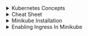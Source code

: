 <details>
<summary>Kubernetes Concepts </summary> <br/>

### **1. Kubernetes Terminologies**

**Control Plane:** The collection of processes that control kubernetes nodes. This is where all task assignment originates.

**Node:** A Kubernetes node is a small collection of resources that support one or more containers. Each node contains Docker, kube-proxy and kubelet -- services that help create the runtime environment and support Kubernetes pods.
A Node Controller manages all aspects of the node throughout its lifecycle. It maintains a list of nodes and available machines and resources, and it can delete unhealthy nodes or remove pods from unavailable nodes. You can use the command-line kubectl to run commands against the node.

**Cluster:** A cluster is a group of servers or computing resources that behave as a single system. For the purposes of Kubernetes, a cluster usually means the set of nodes you use to manage and run your containerized applications.

A Kubernetes cluster is made up of one primary node and a number of secondary nodes. The primary node controls the state of the entire cluster. It also issues all task assignments for the cluster, including scheduling, maintenance and updates.

**Kubelet:** *_**This service runs on nodes, reads the container manifests, and ensures the defined containers are started and running.**_*Kubelet is the agent that handles Kubernetes pods for each Kubernetes node. It registers nodes with the API server, and it ensures all containers on a pod are running and healthy. It reports to the primary node regarding the health of its host, and it conveys information to and from the API server. When the control plane requires something from a node, kubelet executes the action.

**Kubectl** The command line configuration tool for kubernetes.

**Kube-proxy.** Kube-proxy facilitates networking services for a Kubernetes environment. It handles networking communications both inside and outside of a Kubernetes cluster, and maintains network rules on nodes. It uses your OS's packet filtering layer when available, and when it can't use the packet filtering layer, it forwards network traffic itself.

**Kubernetes scheduler** The Kubernetes scheduler controls performance, capacity and availability of resources and containers throughout a given Kubernetes environment. It matches each pod you create to a suitable set of resources on a node and distributes copies of pods across different nodes to increase availability. It upholds affinity and anti-affinity rules and quality of service settings.

You can configure Kubernetes scheduler in one of two ways. The PriorityFunction policy directs the scheduler to rank machines based on best fit for a specific node, whereas the FitPredicate policy follows required rules.

**Namespaces:** In Kubernetes, the namespaces is effectively your working area. It's like a project in GCP or a similar thing in AWS.

**Etcd:** Etcd is the primary data store that Kubernetes uses. It contains all configuration data and information about the state of a given cluster, and it stores and replicates all cluster states. You can deploy etcd as either pods on the primary node or as an external cluster.

Etcd is defined as distributed, reliable key-value store for the most critical data of a distributed system.

**Pods:** A pod is effectively a unit of work. It is a way to describe a series of containers, the volumes they might share, and interconnections that those containers within the pod may need. You can have a pod that has a single container in it (or more than one container). Pods are flexible, too: Update one and it becomes version two, and version one is taken out, giving you a rolling update. As Jason spells out, "It gives us a way to say, 'I always want to have three and still be able to migrate an application live from one version to another version without having downtime.'

**Service:** It can be thought of as like a load balancer for pods. It knows which pods are alive, healthy, and ready to respond so that when we try to access whatever pod we want to get to instead of to connect to the deployment and getting the one we get, and then always asking that pod for work."

**Ingress:** This works with the service to make sure everything ends up in the right place. Ingress can also provide load balancing. 

Ingress is not a load balancer, but performs load balancing functions for a Kubernetes environment. It controls traffic to and from services, as well as external access to services. It performs load balancing tasks by setting up an external load balancer and directs traffic to that service based on a set of rules. This enables you to use multiple back-end services via the same IP address.

**Volume:** A Kubernetes volume is a directory containing all data accessible for containers in a given pod. Volumes provide a method for connecting containers and pods -- which only exist as long as you use them -- to a more permanent set of data stored elsewhere. When you delete a pod, the volume associated with it is destroyed as well. However, the data within that volume outlasts the containers or pods that use it.
Kubernetes supports about 20 different varieties of volumes, including emptyDir volumes, local volumes and specialty platform-specific volumes.

**ConfigMaps:** This is an API object for storing information in key-value pairs. "A ConfigMap is very useful for doing things like pre-stashing environment variables or files that can actually be mounted directly into pods without actually having to have an actual file system somewhere," Jason says, adding that they're not meant for confidential data.

**Secrets:** Secrets are an object and a place to store confidential information as the name implies.

## **2. Kubernetes Architecture ?**

## 3. **What about Docker?** <br/>
Docker can be used as a container runtime that Kubernetes orchestrates. When Kubernetes schedules a pod to a node, the kubelet on that node will instruct Docker to launch the specified containers.
The kubelet then continuously collects the status of those containers from Docker and aggregates that information in the control plane. Docker pulls containers onto that node and starts and stops those containers.
The difference when using Kubernetes with Docker is that an automated system asks Docker to do those things instead of the admin doing so manually on all nodes for all containers.
<details>
<summary>Interview Questions</summary>
1. How many ways we can access our microservice deployed using k8's ?<br/>

   A. Inside the pod using `exec` command
   B. Using pod IP `kubectl get po -n work -o wide`
   C. Using services like NodePort,ClusterIP,LoadBalancer and ExternalName

2. 

</details>

</details>


<details> 
<summary> Cheat Sheet</summary>

- Create namespace `kubectl create ns namespace`
- Run deployment and service `kubectl apply -f deployment/service_file_name -n namespace_name`
- Check deployments `kubcetl get deployments -n namespace_name`
- Check services `kubectl get svc -n namespace_name`
- Check IP of pods deployed `kubectl get po -n namespace -o wide`
- Edit the deployment of running pod `kubectl edit deploy pod_name_avoid_hexa_decimal_value -n namespace`
- Delete deployment `kubectl delete deployment deployment_name -n namespace`
- Delete service `kubectl delete svc service_name -n namespace`
- Access pod `kubectl exec -it pod_name -n namespace -- sh`
- To preview object without actually sending it to API server `kubectl apply -f file_name --dry-run=client`
- To find IP of `headless service`. 
   - Enter into pod `kubectl exec -it pod_name -n namespace -- sh`
   - Fire `nslookup serviceName.namespace.svc.cluster.local` 
</details>

 
<details>
<summary>Minikube Installation</summary>

- Install Minikube.
```
minikube version
minikube version: v1.27.1
commit: fe869b5d4da11ba318eb84a3ac00f336411de7ba
```
- Run `minikube --vm-driver=none start --kubernetes-version=v1.17.0`

```
osboxes@osboxes:~$ minikube status
[sudo] password for osboxes:            
minikube
type: Control Plane
host: Running
kubelet: Running
apiserver: Running
kubeconfig: Configured

```
</details>

<details> 
<summary> Enabling Ingress In Minikube </summary>

- Refer documentation `https://kubernetes.io/docs/tasks/access-application-cluster/ingress-minikube/`
```
osboxes@osboxes:~$ minikube addons enable ingress
💡  ingress is an addon maintained by Kubernetes. For any concerns contact minikube on GitHub.
You can view the list of minikube maintainers at: https://github.com/kubernetes/minikube/blob/master/OWNERS
[sudo] password for osboxes:
    ▪ Using image k8s.gcr.io/ingress-nginx/controller:v0.49.3
    ▪ Using image docker.io/jettech/kube-webhook-certgen:v1.5.1
    ▪ Using image docker.io/jettech/kube-webhook-certgen:v1.5.1
🔎  Verifying ingress addon...
🌟  The 'ingress' addon is enabled
```
```
osboxes@osboxes:~$ kubectl get po -n ingress-nginx
NAME                                        READY   STATUS      RESTARTS   AGE
ingress-nginx-admission-create-cxh7x        0/1     Completed   0          3m42s
ingress-nginx-admission-patch-6pb78         0/1     Completed   0          3m42s
ingress-nginx-controller-67fd4fc6fd-hfbcj   1/1     Running     0          3m42s
```
</details>

